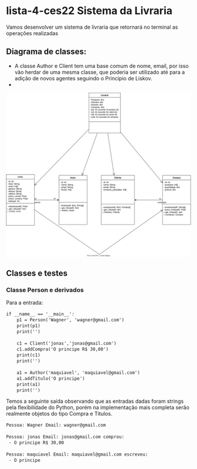 # lista-4-ces22 Sistema da Livraria

Vamos desenvolver um sistema de livraria que retornará no terminal as operações realizadas

## Diagrama de classes:
 - A classe Author e Client tem uma base comum de nome, email, por isso vão herdar de uma mesma classe, que poderia ser utilizado até para a adição de novos agentes seguindo o Principio de Liskov.
 -

<img src="./livraria-Page-2.drawio.svg">

## Classes e testes

### Classe Person e derivados
Para a entrada:

```
if __name__ == '__main__':
    p1 = Person('Wagner', 'wagner@gmail.com')
    print(p1)
    print('')

    c1 = Client('jonas','jonas@gmail.com')
    c1.addCompra('O principe R$ 30,00')
    print(c1)
    print('')

    a1 = Author('maquiavel', 'maquiavel@gmail.com')
    a1.addTitulo('O principe')
    print(a1)
    print('')
```

Temos a seguinte saída observando que as entradas dadas foram strings pela flexibilidade do Python, porém na implementação mais completa serão realmente objetos do tipo Compra e Titulos.

```
Pessoa: Wagner Email: wagner@gmail.com

Pessoa: jonas Email: jonas@gmail.com comprou:
 - O principe R$ 30,00

Pessoa: maquiavel Email: maquiavel@gmail.com escreveu:
 - O principe

```